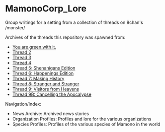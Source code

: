 # MamonoCorp_Lore
Group writings for a setting from a collection of threads on 8chan's /monster/

Archives of the threads this repository was spawned from:
* [You are green with it.](http://archive.is/dlsJy)
* [Thread 2](http://archive.is/AISiW)
* [Thread 3](http://archive.is/HUqPq)
* [Thread 4](http://archive.is/lvHdf)
* [Thread 5: Shenanigans Edition](http://archive.is/wzPn3)
* [Thread 6: Happenings Edition](http://archive.is/o4yI1)
* [Thread 7: Making History](http://archive.is/2CUqK)
* [Thread 8: Stranger and Stranger](http://archive.is/Ck9ep)
* [Thread 9: Visitors from Heavens](http://archive.is/PiQ1a)
* [Thread 9B: Cancelling the Apocalypse](https://8ch.net/human/res/70.html)

Navigation/Index:
* News Archive: Archived news stories
* Organization Profiles: Profiles and lore for the various organizations
* Species Profiles: Profiles of the various species of Mamono in the world

